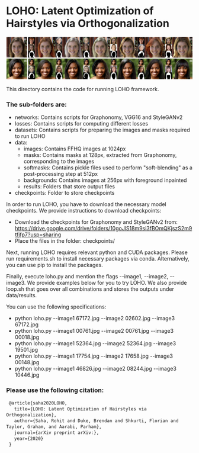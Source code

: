 # LOHO: Latent Optimization of Hairstyles via Orthogonalization

![Hairstyle transfer samples synthesized by LOHO.](imgs/teaser.jpeg "LOHO Teaser")

This directory contains the code for running LOHO framework.

### The sub-folders are:
* networks: Contains scripts for Graphonomy, VGG16 and StyleGANv2
* losses: Contains scripts for computing different losses
* datasets: Contains scripts for preparing the images and masks required to run LOHO
* data:
	* images: Contains FFHQ images at 1024px
	* masks: Contains masks at 128px, extracted from Graphonomy, corresponding to the images
	* softmasks: Contains pickle files used to perform "soft-blending" as a post-processing step at 512px
	* backgrounds: Contains images at 256px with foreground inpainted 
	* results: Folders that store output files
* checkpoints: Folder to store checkpoints

In order to run LOHO, you have to download the necessary model checkpoints. We provide instructions to download checkpoints:
* Download the checkpoints for Graphonomy and StyleGANv2 from: https://drive.google.com/drive/folders/10goJlS18m9si3fBOmQKjszS2m9tfjfp7?usp=sharing
* Place the files in the folder: checkpoints/ 

Next, running LOHO requires relevant python and CUDA packages. Please run requirements.sh to install necessary packages via conda. Alternatively, you can use pip to install the packages.

Finally, execute loho.py and mention the flags --image1, --image2, --image3. We provide examples below for you to try LOHO. We also provide loop.sh that goes over all combinations and stores the outputs under data/results.

You can use the following specifications:
* python loho.py --image1 67172.jpg --image2 02602.jpg --image3 67172.jpg
* python loho.py --image1 00761.jpg --image2 00761.jpg --image3 00018.jpg
* python loho.py --image1 52364.jpg --image2 52364.jpg --image3 19501.jpg
* python loho.py --image1 17754.jpg --image2 17658.jpg --image3 00148.jpg
* python loho.py --image1 46826.jpg --image2 08244.jpg --image3 10446.jpg

### Please use the following citation:

```
 @article{saha2020LOHO,
   title={LOHO: Latent Optimization of Hairstyles via Orthogonalization},
   author={Saha, Rohit and Duke, Brendan and Shkurti, Florian and Taylor, Graham, and Aarabi, Parham},
   journal={arXiv preprint arXiv:},
   year={2020}
 }
 ```

